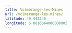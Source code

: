 ```yaml
---
title: Volmerange-les-Mines
url: /volmerange-les-mines/
latitude: 49.442245
longitude: 6.0816664000000005
---
```


